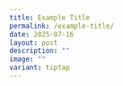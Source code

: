 ```yaml
---
title: Example Title
permalink: /example-title/
date: 2025-07-16
layout: post
description: ""
image: ""
variant: tiptap
---
```

